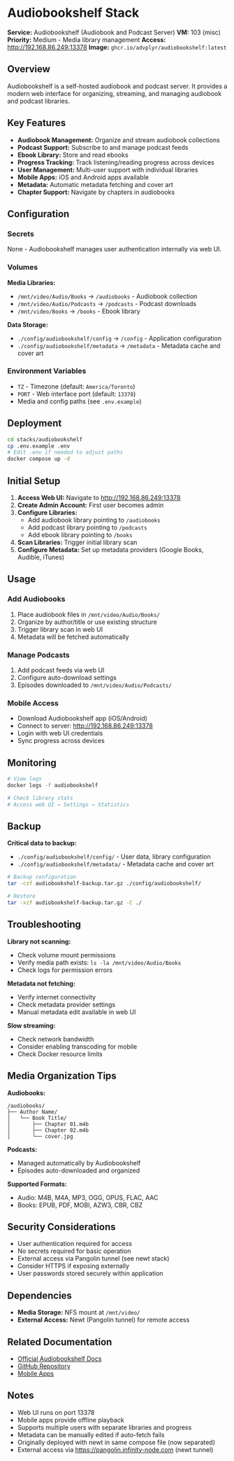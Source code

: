 # Audiobookshelf Stack

**Service:** Audiobookshelf (Audiobook and Podcast Server)
**VM:** 103 (misc)
**Priority:** Medium - Media library management
**Access:** http://192.168.86.249:13378
**Image:** `ghcr.io/advplyr/audiobookshelf:latest`

## Overview

Audiobookshelf is a self-hosted audiobook and podcast server. It provides a modern web interface for organizing, streaming, and managing audiobook and podcast libraries.

## Key Features

- **Audiobook Management:** Organize and stream audiobook collections
- **Podcast Support:** Subscribe to and manage podcast feeds
- **Ebook Library:** Store and read ebooks
- **Progress Tracking:** Track listening/reading progress across devices
- **User Management:** Multi-user support with individual libraries
- **Mobile Apps:** iOS and Android apps available
- **Metadata:** Automatic metadata fetching and cover art
- **Chapter Support:** Navigate by chapters in audiobooks

## Configuration

### Secrets

None - Audiobookshelf manages user authentication internally via web UI.

### Volumes

**Media Libraries:**
- `/mnt/video/Audio/Books` → `/audiobooks` - Audiobook collection
- `/mnt/video/Audio/Podcasts` → `/podcasts` - Podcast downloads
- `/mnt/video/Books` → `/books` - Ebook library

**Data Storage:**
- `./config/audiobookshelf/config` → `/config` - Application configuration
- `./config/audiobookshelf/metadata` → `/metadata` - Metadata cache and cover art

### Environment Variables

- `TZ` - Timezone (default: `America/Toronto`)
- `PORT` - Web interface port (default: `13378`)
- Media and config paths (see `.env.example`)

## Deployment

```bash
cd stacks/audiobookshelf
cp .env.example .env
# Edit .env if needed to adjust paths
docker compose up -d
```

## Initial Setup

1. **Access Web UI:** Navigate to http://192.168.86.249:13378
2. **Create Admin Account:** First user becomes admin
3. **Configure Libraries:**
   - Add audiobook library pointing to `/audiobooks`
   - Add podcast library pointing to `/podcasts`
   - Add ebook library pointing to `/books`
4. **Scan Libraries:** Trigger initial library scan
5. **Configure Metadata:** Set up metadata providers (Google Books, Audible, iTunes)

## Usage

### Add Audiobooks

1. Place audiobook files in `/mnt/video/Audio/Books/`
2. Organize by author/title or use existing structure
3. Trigger library scan in web UI
4. Metadata will be fetched automatically

### Manage Podcasts

1. Add podcast feeds via web UI
2. Configure auto-download settings
3. Episodes downloaded to `/mnt/video/Audio/Podcasts/`

### Mobile Access

- Download Audiobookshelf app (iOS/Android)
- Connect to server: http://192.168.86.249:13378
- Login with web UI credentials
- Sync progress across devices

## Monitoring

```bash
# View logs
docker logs -f audiobookshelf

# Check library stats
# Access web UI → Settings → Statistics
```

## Backup

**Critical data to backup:**
- `./config/audiobookshelf/config/` - User data, library configuration
- `./config/audiobookshelf/metadata/` - Metadata cache and cover art

```bash
# Backup configuration
tar -czf audiobookshelf-backup.tar.gz ./config/audiobookshelf/

# Restore
tar -xzf audiobookshelf-backup.tar.gz -C ./
```

## Troubleshooting

**Library not scanning:**
- Check volume mount permissions
- Verify media path exists: `ls -la /mnt/video/Audio/Books`
- Check logs for permission errors

**Metadata not fetching:**
- Verify internet connectivity
- Check metadata provider settings
- Manual metadata edit available in web UI

**Slow streaming:**
- Check network bandwidth
- Consider enabling transcoding for mobile
- Check Docker resource limits

## Media Organization Tips

**Audiobooks:**
```
/audiobooks/
├── Author Name/
│   └── Book Title/
│       ├── Chapter 01.m4b
│       ├── Chapter 02.m4b
│       └── cover.jpg
```

**Podcasts:**
- Managed automatically by Audiobookshelf
- Episodes auto-downloaded and organized

**Supported Formats:**
- Audio: M4B, M4A, MP3, OGG, OPUS, FLAC, AAC
- Books: EPUB, PDF, MOBI, AZW3, CBR, CBZ

## Security Considerations

- User authentication required for access
- No secrets required for basic operation
- External access via Pangolin tunnel (see newt stack)
- Consider HTTPS if exposing externally
- User passwords stored securely within application

## Dependencies

- **Media Storage:** NFS mount at `/mnt/video/`
- **External Access:** Newt (Pangolin tunnel) for remote access

## Related Documentation

- [Official Audiobookshelf Docs](https://www.audiobookshelf.org/docs)
- [GitHub Repository](https://github.com/advplyr/audiobookshelf)
- [Mobile Apps](https://www.audiobookshelf.org/install)

## Notes

- Web UI runs on port 13378
- Mobile apps provide offline playback
- Supports multiple users with separate libraries and progress
- Metadata can be manually edited if auto-fetch fails
- Originally deployed with newt in same compose file (now separated)
- External access via https://pangolin.infinity-node.com (newt tunnel)
